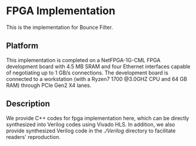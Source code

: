 # FPGA Implementation

This is the implementation for Bounce Filter.

## Platform

This implementation is completed on a NetFPGA-1G-CML FPGA development board with 4.5 MB SRAM and four Ethernet interfaces capable of negotiating up to 1 GB/s connections. The development board is connected to a workstation (with a Ryzen7 1700 @3.0GHZ CPU and 64 GB RAM) through PCIe Gen2 X4 lanes. 

## Description

We provide C++ codes for fpga implementation here, which can be directly synthesized into Verilog codes using Vivado HLS. In addition, we also provide synthesized Verilog code in the *./Verilog* directory to facilitate readers' reproduction.


